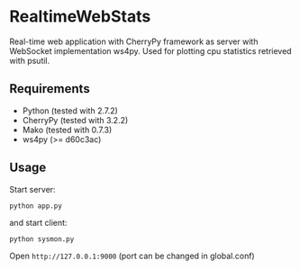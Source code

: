 RealtimeWebStats
================

Real-time web application with CherryPy framework as server with WebSocket implementation ws4py.
Used for plotting cpu statistics retrieved with psutil.

Requirements
------------
- Python (tested with 2.7.2)
- CherryPy (tested with 3.2.2)
- Mako (tested with 0.7.3)
- ws4py (>= d60c3ac)

Usage
-----

Start server:

	python app.py

and start client:

	python sysmon.py

Open `http://127.0.0.1:9000` (port can be changed in global.conf)

